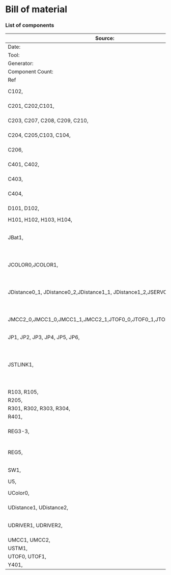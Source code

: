 # Bill of material

### List of components

|Source:                                                               |/Users/arthurpellegrin/Desktop/Beerator-2/Beerator.kicad_sch                                    |FIELD3                      |FIELD4                      |FIELD5                                                        |FIELD6                                                                                                                                                                       |FIELD7|
|----------------------------------------------------------------------|------------------------------------------------------------------------------------------------|----------------------------|----------------------------|--------------------------------------------------------------|-----------------------------------------------------------------------------------------------------------------------------------------------------------------------------|------|
|Date:                                                                 |2022 October 21, Friday 13:42:38                                                                |                            |                            |                                                              |                                                                                                                                                                             |      |
|Tool:                                                                 |Eeschema (6.0.7-1)-1                                                                            |                            |                            |                                                              |                                                                                                                                                                             |      |
|Generator:                                                            |/Applications/KiCad/KiCad.app/Contents/SharedSupport/plugins/bom_csv_grouped_by_value_with_fp.py|                            |                            |                                                              |                                                                                                                                                                             |      |
|Component Count:                                                      |71                                                                                              |                            |                            |                                                              |                                                                                                                                                                             |      |
|Ref                                                                   |Qnty                                                                                            |Value                       |Cmp name                    |Footprint                                                     |Description                                                                                                                                                                  |Vendor|
|C102,                                                                 |1                                                                                               |22uF                        |C_Small                     |Capacitor_SMD:C_0603_1608Metric_Pad1.08x0.95mm_HandSolder     |Unpolarized capacitor, small symbol                                                                                                                                          |      |
|C201, C202,C101,                                                      |3                                                                                               |10µF                        |C_Small                     |Capacitor_THT:CP_Radial_D5.0mm_P2.00mm                        |Unpolarized capacitor, small symbol                                                                                                                                          |      |
|C203, C207, C208, C209, C210,                                         |5                                                                                               |0.1uF                       |C_Small                     |Capacitor_SMD:C_0603_1608Metric_Pad1.08x0.95mm_HandSolder     |Unpolarized capacitor, small symbol                                                                                                                                          |      |
|C204, C205,C103, C104,                                                |4                                                                                               |1µF                         |C_Small                     |Capacitor_SMD:C_0603_1608Metric_Pad1.08x0.95mm_HandSolder     |Unpolarized capacitor, small symbol                                                                                                                                          |      |
|C206,                                                                 |1                                                                                               |100uF                       |C_Polarized_Small_US        |Capacitor_THT:CP_Radial_D5.0mm_P2.00mm                        |Polarized capacitor, small US symbol                                                                                                                                         |      |
|C401, C402,                                                           |2                                                                                               |15p                         |C_Small                     |Capacitor_SMD:C_0603_1608Metric_Pad1.08x0.95mm_HandSolder     |Unpolarized capacitor, small symbol                                                                                                                                          |      |
|C403,                                                                 |1                                                                                               |100n                        |C_Small                     |Capacitor_SMD:C_0603_1608Metric_Pad1.08x0.95mm_HandSolder     |Unpolarized capacitor, small symbol                                                                                                                                          |      |
|C404,                                                                 |1                                                                                               |4,7u                        |C_Small                     |Capacitor_THT:CP_Radial_D5.0mm_P2.00mm                        |Unpolarized capacitor, small symbol                                                                                                                                          |      |
|D101, D102,                                                           |2                                                                                               |LED_Small                   |LED_Small                   |LED_SMD:LED_0603_1608Metric_Pad1.05x0.95mm_HandSolder         |Light emitting diode, small symbol                                                                                                                                           |      |
|H101, H102, H103, H104,                                               |4                                                                                               |MountingHole_Pad            |MountingHole_Pad            |MountingHole:MountingHole_3.2mm_M3_Pad_Via                    |Mounting Hole with connection                                                                                                                                                |      |
|JBat1,                                                                |1                                                                                               |Conn_01x02_Female           |Conn_01x02_Female           |Connector_JST:JST_XH_B2B-XH-AM_1x02_P2.50mm_Vertical          |Generic connector, single row, 01x02, script generated (kicad-library-utils/schlib/autogen/connector/)                                                                       |      |
|JCOLOR0,JCOLOR1,                                                      |2                                                                                               |Conn_01x07_Female           |Conn_01x07_Female           |Connector_JST:JST_XH_B7B-XH-AM_1x07_P2.50mm_Vertical          |Generic connector, single row, 01x07, script generated (kicad-library-utils/schlib/autogen/connector/)                                                                       |      |
|JDistance0_1, JDistance0_2,JDistance1_1, JDistance1_2,JSERVO0,JSERVO1,|6                                                                                               |Conn_01x03_Female           |Conn_01x03_Female           |Connector_JST:JST_XH_B3B-XH-AM_1x03_P2.50mm_Vertical          |Generic connector, single row, 01x03, script generated (kicad-library-utils/schlib/autogen/connector/)                                                                       |      |
|JMCC2_0,JMCC1_0,JMCC1_1,JMCC2_1,JTOF0_0,JTOF0_1,JTOF1_0,JTOF1_1,      |8                                                                                               |Conn_01x06_Female           |Conn_01x06_Female           |Connector_JST:JST_XH_B6B-XH-AM_1x06_P2.50mm_Vertical          |Generic connector, single row, 01x06, script generated (kicad-library-utils/schlib/autogen/connector/)                                                                       |      |
|JP1, JP2, JP3, JP4, JP5, JP6,                                         |6                                                                                               |SolderJumper_2_Open         |SolderJumper_2_Open         |Jumper:SolderJumper-3_P2.0mm_Open_TrianglePad1.0x1.5mm        |Solder Jumper, 2-pole, open                                                                                                                                                  |      |
|JSTLINK1,                                                             |1                                                                                               |Conn_02x07_Odd_Even         |Conn_02x07_Odd_Even         |Connector_PinHeader_1.27mm:PinHeader_2x07_P1.27mm_Vertical_SMD|Generic connector, double row, 02x07, odd/even pin numbering scheme (row 1 odd numbers, row 2 even numbers), script generated (kicad-library-utils/schlib/autogen/connector/)|      |
|R103, R105,                                                           |2                                                                                               |215                         |R_Small                     |Resistor_SMD:R_0603_1608Metric_Pad0.98x0.95mm_HandSolder      |Resistor, small symbol                                                                                                                                                       |      |
|R205,                                                                 |1                                                                                               |10k                         |R_Small                     |Resistor_SMD:R_0603_1608Metric_Pad0.98x0.95mm_HandSolder      |Resistor, small symbol                                                                                                                                                       |      |
|R301, R302, R303, R304,                                               |4                                                                                               |1k                          |R_Small                     |Resistor_SMD:R_0603_1608Metric_Pad0.98x0.95mm_HandSolder      |Resistor, small symbol                                                                                                                                                       |      |
|R401,                                                                 |1                                                                                               |80                          |R_Small                     |Resistor_SMD:R_0603_1608Metric_Pad0.98x0.95mm_HandSolder      |Resistor, small symbol                                                                                                                                                       |      |
|REG3-3,                                                               |1                                                                                               |MCP1802x-xx02xOT            |MCP1802x-xx02xOT            |Package_TO_SOT_SMD:SOT-23-5                                   |150mA, Tiny CMOS LDO With Shutdown, Fixed Voltage, SOT-23-5                                                                                                                  |      |
|REG5,                                                                 |1                                                                                               |AZ1117-5.0                  |AZ1117-5.0                  |Package_TO_SOT_SMD:SOT-223                                    |1A 20V Fixed LDO Linear Regulator, 5.0V, SOT-89/SOT-223/TO-220/TO-252/TO-263                                                                                                 |      |
|SW1,                                                                  |1                                                                                               |SW_DPDT_x2                  |SW_DPDT_x2                  |SamacSys_Parts:NE555DR                                        |Switch, dual pole double throw, separate symbols                                                                                                                             |      |
|U5,                                                                   |1                                                                                               |Servo                       |Servo                       |                                                              |                                                                                                                                                                             |      |
|UColor0,                                                              |1                                                                                               |Color-sensor-TCS3200        |Color-sensor-TCS3200        |                                                              |                                                                                                                                                                             |      |
|UDistance1, UDistance2,                                               |2                                                                                               |Distance-Sensor-GP2Y0D805Z0F|Distance-Sensor-GP2Y0D805Z0F|                                                              |                                                                                                                                                                             |      |
|UDRIVER1, UDRIVER2,                                                   |2                                                                                               |ZXBM5210-S                  |ZXBM5210-S                  |Package_SO:SOIC-8_3.9x4.9mm_P1.27mm                           |Reversible DC motor drive with speed control, 3-18V, 0.85A, SOIC-8                                                                                                           |      |
|UMCC1, UMCC2,                                                         |2                                                                                               |FIT0521                     |FIT0521                     |                                                              |                                                                                                                                                                             |      |
|USTM1,                                                                |1                                                                                               |STM32G070RBT6               |STM32G070RBT6               |Package_QFP:LQFP-64-1EP_10x10mm_P0.5mm_EP6.5x6.5mm            |                                                                                                                                                                             |      |
|UTOF0, UTOF1,                                                         |2                                                                                               |TOF-SENSOR-VL53LX           |TOF-SENSOR-VL53LX           |                                                              |                                                                                                                                                                             |      |
|Y401,                                                                 |1                                                                                               |16MHz                       |Crystal_Small               |Crystal:Crystal_SMD_0603-4Pin_6.0x3.5mm                       |Two pin crystal, small symbol                                                                                                                                                |      |
